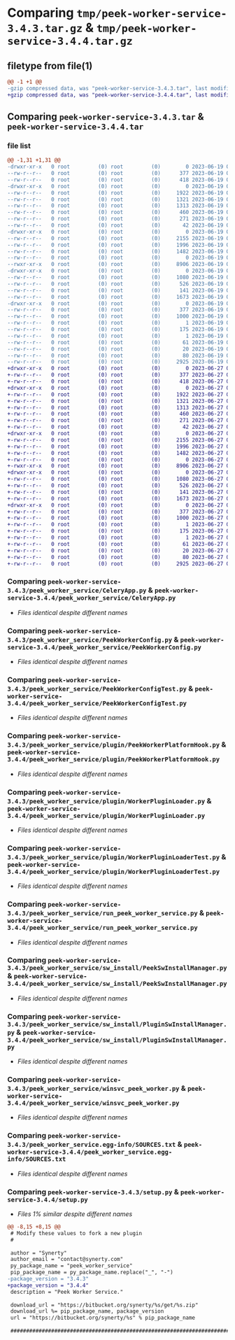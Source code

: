 # Comparing `tmp/peek-worker-service-3.4.3.tar.gz` & `tmp/peek-worker-service-3.4.4.tar.gz`

## filetype from file(1)

```diff
@@ -1 +1 @@
-gzip compressed data, was "peek-worker-service-3.4.3.tar", last modified: Mon Jun 19 04:45:19 2023, max compression
+gzip compressed data, was "peek-worker-service-3.4.4.tar", last modified: Tue Jun 27 02:03:05 2023, max compression
```

## Comparing `peek-worker-service-3.4.3.tar` & `peek-worker-service-3.4.4.tar`

### file list

```diff
@@ -1,31 +1,31 @@
-drwxr-xr-x   0 root         (0) root         (0)        0 2023-06-19 04:45:19.963078 peek-worker-service-3.4.3/
--rw-r--r--   0 root         (0) root         (0)      377 2023-06-19 04:45:19.963078 peek-worker-service-3.4.3/PKG-INFO
--rw-r--r--   0 root         (0) root         (0)      418 2023-06-19 04:43:14.000000 peek-worker-service-3.4.3/README.rst
-drwxr-xr-x   0 root         (0) root         (0)        0 2023-06-19 04:45:19.962078 peek-worker-service-3.4.3/peek_worker_service/
--rw-r--r--   0 root         (0) root         (0)     1922 2023-06-19 04:43:14.000000 peek-worker-service-3.4.3/peek_worker_service/CeleryApp.py
--rw-r--r--   0 root         (0) root         (0)     1321 2023-06-19 04:43:14.000000 peek-worker-service-3.4.3/peek_worker_service/PeekWorkerConfig.py
--rw-r--r--   0 root         (0) root         (0)     1313 2023-06-19 04:43:14.000000 peek-worker-service-3.4.3/peek_worker_service/PeekWorkerConfigTest.py
--rw-r--r--   0 root         (0) root         (0)      460 2023-06-19 04:43:14.000000 peek-worker-service-3.4.3/peek_worker_service/PlatformDependencyTest.py
--rw-r--r--   0 root         (0) root         (0)      271 2023-06-19 04:43:14.000000 peek-worker-service-3.4.3/peek_worker_service/TempUnitTest.py
--rw-r--r--   0 root         (0) root         (0)       42 2023-06-19 04:45:19.000000 peek-worker-service-3.4.3/peek_worker_service/__init__.py
-drwxr-xr-x   0 root         (0) root         (0)        0 2023-06-19 04:45:19.963078 peek-worker-service-3.4.3/peek_worker_service/plugin/
--rw-r--r--   0 root         (0) root         (0)     2155 2023-06-19 04:43:14.000000 peek-worker-service-3.4.3/peek_worker_service/plugin/PeekWorkerPlatformHook.py
--rw-r--r--   0 root         (0) root         (0)     1996 2023-06-19 04:43:14.000000 peek-worker-service-3.4.3/peek_worker_service/plugin/WorkerPluginLoader.py
--rw-r--r--   0 root         (0) root         (0)     1482 2023-06-19 04:43:14.000000 peek-worker-service-3.4.3/peek_worker_service/plugin/WorkerPluginLoaderTest.py
--rw-r--r--   0 root         (0) root         (0)        0 2023-06-19 04:43:14.000000 peek-worker-service-3.4.3/peek_worker_service/plugin/__init__.py
--rwxr-xr-x   0 root         (0) root         (0)     8906 2023-06-19 04:43:14.000000 peek-worker-service-3.4.3/peek_worker_service/run_peek_worker_service.py
-drwxr-xr-x   0 root         (0) root         (0)        0 2023-06-19 04:45:19.963078 peek-worker-service-3.4.3/peek_worker_service/sw_install/
--rw-r--r--   0 root         (0) root         (0)     1080 2023-06-19 04:43:14.000000 peek-worker-service-3.4.3/peek_worker_service/sw_install/PeekSwInstallManager.py
--rw-r--r--   0 root         (0) root         (0)      526 2023-06-19 04:43:14.000000 peek-worker-service-3.4.3/peek_worker_service/sw_install/PluginSwInstallManager.py
--rw-r--r--   0 root         (0) root         (0)      141 2023-06-19 04:43:14.000000 peek-worker-service-3.4.3/peek_worker_service/sw_install/__init__.py
--rw-r--r--   0 root         (0) root         (0)     1673 2023-06-19 04:43:14.000000 peek-worker-service-3.4.3/peek_worker_service/winsvc_peek_worker.py
-drwxr-xr-x   0 root         (0) root         (0)        0 2023-06-19 04:45:19.963078 peek-worker-service-3.4.3/peek_worker_service.egg-info/
--rw-r--r--   0 root         (0) root         (0)      377 2023-06-19 04:45:19.000000 peek-worker-service-3.4.3/peek_worker_service.egg-info/PKG-INFO
--rw-r--r--   0 root         (0) root         (0)     1000 2023-06-19 04:45:19.000000 peek-worker-service-3.4.3/peek_worker_service.egg-info/SOURCES.txt
--rw-r--r--   0 root         (0) root         (0)        1 2023-06-19 04:45:19.000000 peek-worker-service-3.4.3/peek_worker_service.egg-info/dependency_links.txt
--rw-r--r--   0 root         (0) root         (0)      175 2023-06-19 04:45:19.000000 peek-worker-service-3.4.3/peek_worker_service.egg-info/entry_points.txt
--rw-r--r--   0 root         (0) root         (0)        1 2023-06-19 04:45:19.000000 peek-worker-service-3.4.3/peek_worker_service.egg-info/not-zip-safe
--rw-r--r--   0 root         (0) root         (0)       61 2023-06-19 04:45:19.000000 peek-worker-service-3.4.3/peek_worker_service.egg-info/requires.txt
--rw-r--r--   0 root         (0) root         (0)       20 2023-06-19 04:45:19.000000 peek-worker-service-3.4.3/peek_worker_service.egg-info/top_level.txt
--rw-r--r--   0 root         (0) root         (0)       80 2023-06-19 04:45:19.972078 peek-worker-service-3.4.3/setup.cfg
--rw-r--r--   0 root         (0) root         (0)     2925 2023-06-19 04:45:19.000000 peek-worker-service-3.4.3/setup.py
+drwxr-xr-x   0 root         (0) root         (0)        0 2023-06-27 02:03:05.239546 peek-worker-service-3.4.4/
+-rw-r--r--   0 root         (0) root         (0)      377 2023-06-27 02:03:05.239546 peek-worker-service-3.4.4/PKG-INFO
+-rw-r--r--   0 root         (0) root         (0)      418 2023-06-27 02:00:59.000000 peek-worker-service-3.4.4/README.rst
+drwxr-xr-x   0 root         (0) root         (0)        0 2023-06-27 02:03:05.238546 peek-worker-service-3.4.4/peek_worker_service/
+-rw-r--r--   0 root         (0) root         (0)     1922 2023-06-27 02:00:59.000000 peek-worker-service-3.4.4/peek_worker_service/CeleryApp.py
+-rw-r--r--   0 root         (0) root         (0)     1321 2023-06-27 02:00:59.000000 peek-worker-service-3.4.4/peek_worker_service/PeekWorkerConfig.py
+-rw-r--r--   0 root         (0) root         (0)     1313 2023-06-27 02:00:59.000000 peek-worker-service-3.4.4/peek_worker_service/PeekWorkerConfigTest.py
+-rw-r--r--   0 root         (0) root         (0)      460 2023-06-27 02:00:59.000000 peek-worker-service-3.4.4/peek_worker_service/PlatformDependencyTest.py
+-rw-r--r--   0 root         (0) root         (0)      271 2023-06-27 02:00:59.000000 peek-worker-service-3.4.4/peek_worker_service/TempUnitTest.py
+-rw-r--r--   0 root         (0) root         (0)       42 2023-06-27 02:03:05.000000 peek-worker-service-3.4.4/peek_worker_service/__init__.py
+drwxr-xr-x   0 root         (0) root         (0)        0 2023-06-27 02:03:05.239546 peek-worker-service-3.4.4/peek_worker_service/plugin/
+-rw-r--r--   0 root         (0) root         (0)     2155 2023-06-27 02:00:59.000000 peek-worker-service-3.4.4/peek_worker_service/plugin/PeekWorkerPlatformHook.py
+-rw-r--r--   0 root         (0) root         (0)     1996 2023-06-27 02:00:59.000000 peek-worker-service-3.4.4/peek_worker_service/plugin/WorkerPluginLoader.py
+-rw-r--r--   0 root         (0) root         (0)     1482 2023-06-27 02:00:59.000000 peek-worker-service-3.4.4/peek_worker_service/plugin/WorkerPluginLoaderTest.py
+-rw-r--r--   0 root         (0) root         (0)        0 2023-06-27 02:00:59.000000 peek-worker-service-3.4.4/peek_worker_service/plugin/__init__.py
+-rwxr-xr-x   0 root         (0) root         (0)     8906 2023-06-27 02:00:59.000000 peek-worker-service-3.4.4/peek_worker_service/run_peek_worker_service.py
+drwxr-xr-x   0 root         (0) root         (0)        0 2023-06-27 02:03:05.239546 peek-worker-service-3.4.4/peek_worker_service/sw_install/
+-rw-r--r--   0 root         (0) root         (0)     1080 2023-06-27 02:00:59.000000 peek-worker-service-3.4.4/peek_worker_service/sw_install/PeekSwInstallManager.py
+-rw-r--r--   0 root         (0) root         (0)      526 2023-06-27 02:00:59.000000 peek-worker-service-3.4.4/peek_worker_service/sw_install/PluginSwInstallManager.py
+-rw-r--r--   0 root         (0) root         (0)      141 2023-06-27 02:00:59.000000 peek-worker-service-3.4.4/peek_worker_service/sw_install/__init__.py
+-rw-r--r--   0 root         (0) root         (0)     1673 2023-06-27 02:00:59.000000 peek-worker-service-3.4.4/peek_worker_service/winsvc_peek_worker.py
+drwxr-xr-x   0 root         (0) root         (0)        0 2023-06-27 02:03:05.238546 peek-worker-service-3.4.4/peek_worker_service.egg-info/
+-rw-r--r--   0 root         (0) root         (0)      377 2023-06-27 02:03:05.000000 peek-worker-service-3.4.4/peek_worker_service.egg-info/PKG-INFO
+-rw-r--r--   0 root         (0) root         (0)     1000 2023-06-27 02:03:05.000000 peek-worker-service-3.4.4/peek_worker_service.egg-info/SOURCES.txt
+-rw-r--r--   0 root         (0) root         (0)        1 2023-06-27 02:03:05.000000 peek-worker-service-3.4.4/peek_worker_service.egg-info/dependency_links.txt
+-rw-r--r--   0 root         (0) root         (0)      175 2023-06-27 02:03:05.000000 peek-worker-service-3.4.4/peek_worker_service.egg-info/entry_points.txt
+-rw-r--r--   0 root         (0) root         (0)        1 2023-06-27 02:03:05.000000 peek-worker-service-3.4.4/peek_worker_service.egg-info/not-zip-safe
+-rw-r--r--   0 root         (0) root         (0)       61 2023-06-27 02:03:05.000000 peek-worker-service-3.4.4/peek_worker_service.egg-info/requires.txt
+-rw-r--r--   0 root         (0) root         (0)       20 2023-06-27 02:03:05.000000 peek-worker-service-3.4.4/peek_worker_service.egg-info/top_level.txt
+-rw-r--r--   0 root         (0) root         (0)       80 2023-06-27 02:03:05.239546 peek-worker-service-3.4.4/setup.cfg
+-rw-r--r--   0 root         (0) root         (0)     2925 2023-06-27 02:03:05.000000 peek-worker-service-3.4.4/setup.py
```

### Comparing `peek-worker-service-3.4.3/peek_worker_service/CeleryApp.py` & `peek-worker-service-3.4.4/peek_worker_service/CeleryApp.py`

 * *Files identical despite different names*

### Comparing `peek-worker-service-3.4.3/peek_worker_service/PeekWorkerConfig.py` & `peek-worker-service-3.4.4/peek_worker_service/PeekWorkerConfig.py`

 * *Files identical despite different names*

### Comparing `peek-worker-service-3.4.3/peek_worker_service/PeekWorkerConfigTest.py` & `peek-worker-service-3.4.4/peek_worker_service/PeekWorkerConfigTest.py`

 * *Files identical despite different names*

### Comparing `peek-worker-service-3.4.3/peek_worker_service/plugin/PeekWorkerPlatformHook.py` & `peek-worker-service-3.4.4/peek_worker_service/plugin/PeekWorkerPlatformHook.py`

 * *Files identical despite different names*

### Comparing `peek-worker-service-3.4.3/peek_worker_service/plugin/WorkerPluginLoader.py` & `peek-worker-service-3.4.4/peek_worker_service/plugin/WorkerPluginLoader.py`

 * *Files identical despite different names*

### Comparing `peek-worker-service-3.4.3/peek_worker_service/plugin/WorkerPluginLoaderTest.py` & `peek-worker-service-3.4.4/peek_worker_service/plugin/WorkerPluginLoaderTest.py`

 * *Files identical despite different names*

### Comparing `peek-worker-service-3.4.3/peek_worker_service/run_peek_worker_service.py` & `peek-worker-service-3.4.4/peek_worker_service/run_peek_worker_service.py`

 * *Files identical despite different names*

### Comparing `peek-worker-service-3.4.3/peek_worker_service/sw_install/PeekSwInstallManager.py` & `peek-worker-service-3.4.4/peek_worker_service/sw_install/PeekSwInstallManager.py`

 * *Files identical despite different names*

### Comparing `peek-worker-service-3.4.3/peek_worker_service/sw_install/PluginSwInstallManager.py` & `peek-worker-service-3.4.4/peek_worker_service/sw_install/PluginSwInstallManager.py`

 * *Files identical despite different names*

### Comparing `peek-worker-service-3.4.3/peek_worker_service/winsvc_peek_worker.py` & `peek-worker-service-3.4.4/peek_worker_service/winsvc_peek_worker.py`

 * *Files identical despite different names*

### Comparing `peek-worker-service-3.4.3/peek_worker_service.egg-info/SOURCES.txt` & `peek-worker-service-3.4.4/peek_worker_service.egg-info/SOURCES.txt`

 * *Files identical despite different names*

### Comparing `peek-worker-service-3.4.3/setup.py` & `peek-worker-service-3.4.4/setup.py`

 * *Files 1% similar despite different names*

```diff
@@ -8,15 +8,15 @@
 # Modify these values to fork a new plugin
 #
 
 author = "Synerty"
 author_email = "contact@synerty.com"
 py_package_name = "peek_worker_service"
 pip_package_name = py_package_name.replace("_", "-")
-package_version = "3.4.3"
+package_version = "3.4.4"
 description = "Peek Worker Service."
 
 download_url = "https://bitbucket.org/synerty/%s/get/%s.zip"
 download_url %= pip_package_name, package_version
 url = "https://bitbucket.org/synerty/%s" % pip_package_name
 
 ###############################################################################
```


